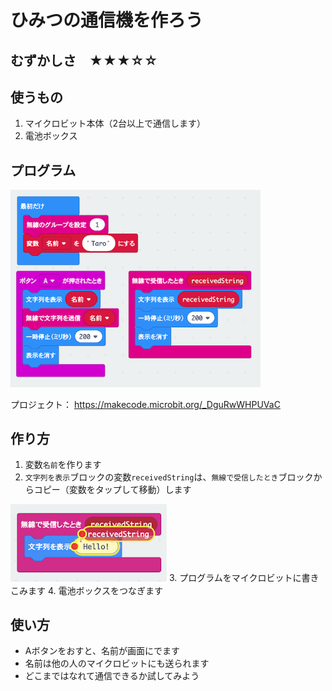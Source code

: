 # ひみつの通信機を作ろう

## むずかしさ　★★★☆☆

## 使うもの
1. マイクロビット本体（2台以上で通信します）
2. 電池ボックス

## プログラム

<img width="400" src="./ble.png">

プロジェクト： https://makecode.microbit.org/_DguRwWHPUVaC

## 作り方

1. 変数`名前`を作ります
2. `文字列を表示`ブロックの変数`receivedString`は、`無線で受信したとき`ブロックからコピー（変数をタップして移動）します
<img width="250" src="./receiveString.png">
3. プログラムをマイクロビットに書きこみます
4. 電池ボックスをつなぎます

## 使い方

* Aボタンをおすと、名前が画面にでます
* 名前は他の人のマイクロビットにも送られます
* どこまではなれて通信できるか試してみよう
